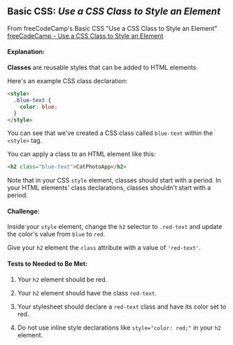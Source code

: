 ## Basic CSS: *Use a CSS Class to Style an Element*
From freeCodeCamp's Basic CSS "Use a CSS Class to Style an Element"
[freeCodeCamp - Use a CSS Class to Style an Element](https://beta.freecodecamp.org/en/challenges/basic-css/use-a-css-class-to-style-an-element)

#### **Explanation:**

**Classes** are reusable styles that can be added to HTML elements.

Here's an example CSS class declaration:
``` html
<style>
  .blue-text {
    color: blue;
  }
</style>
```
You can see that we've created a CSS class called `blue-text` within the `<style>` tag.

You can apply a class to an HTML element like this:
``` html
<h2 class="blue-text">CatPhotoApp</h2>
```
Note that in your CSS `style` element, classes should start with a period. In your HTML elements' class declarations, classes shouldn't start with a period.

#### **Challenge:**

Inside your `style` element, change the `h2` selector to `.red-text` and update the color's value from `blue` to `red`.

Give your `h2` element the `class` attribute with a value of `'red-text'`.

#### **Tests to Needed to Be Met:**

1. Your `h2` element should be red.

2. Your `h2` element should have the class `red-text`.

3. Your stylesheet should declare a `red-text` class and have its color set to red.

4. Do not use inline style declarations like `style="color: red;"` in your `h2` element. 
